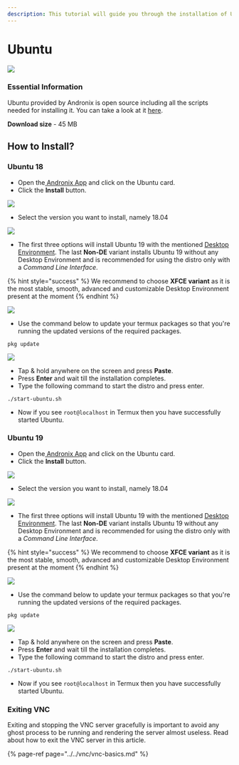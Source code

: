 ```yaml
---
description: This tutorial will guide you through the installation of Ubuntu 19
---
```


# Ubuntu

![](https://github.com/AndronixApp/docs/raw/0f6e87f7433bb0a412a4ddf71ac99121c85ff5e7/.gitbook/assets/ubuntu_banner.png)

### Essential Information

Ubuntu provided by Andronix is open source including all the scripts needed for installing it. You can take a look at it [here](https://github.com/AndronixApp/AndronixOrigin).

**Download size** - 45 MB

## How to Install?

### Ubuntu 18

* Open the[ Andronix App](https://andronix.app/) and click on the Ubuntu card.
* Click the **Install** button.

[![](../../.gitbook/assets/ubuntu.png)](https://github.com/AndronixApp/docs/blob/0f6e87f7433bb0a412a4ddf71ac99121c85ff5e7/.gitbook/assets/ubuntu_selection.png)

* Select the version you want to install, namely 18.04

[![](../../.gitbook/assets/ubuntu_selection.png)](https://github.com/AndronixApp/docs/blob/0f6e87f7433bb0a412a4ddf71ac99121c85ff5e7/.gitbook/assets/ubuntu.png)

* The first three options will install Ubuntu 19 with the mentioned [Desktop Environment](https://en.wikipedia.org/wiki/Desktop_environment). The last **Non-DE** variant installs Ubuntu 19 without any Desktop Environment and is recommended for using the distro only with a _Command Line Interface_.

{% hint style="success" %}
We recommend to choose **XFCE variant** as it is the most stable, smooth, advanced and customizable Desktop Environment present at the moment
{% endhint %}

[![](https://github.com/AndronixApp/docs/raw/0f6e87f7433bb0a412a4ddf71ac99121c85ff5e7/.gitbook/assets/ubuntu_inst.png)](https://github.com/AndronixApp/docs/blob/0f6e87f7433bb0a412a4ddf71ac99121c85ff5e7/.gitbook/assets/ubuntu_inst.png)

* Use the command below to update your termux packages so that you're running the updated versions of the required packages.

```text
pkg update
```

[![](https://github.com/AndronixApp/docs/raw/0f6e87f7433bb0a412a4ddf71ac99121c85ff5e7/.gitbook/assets/termux-1.png)](https://github.com/AndronixApp/docs/blob/0f6e87f7433bb0a412a4ddf71ac99121c85ff5e7/.gitbook/assets/termux-1.png)

* Tap & hold anywhere on the screen and press **Paste**.
* Press **Enter** and wait till the installation completes.
* Type the following command to start the distro and press enter.

```text
./start-ubuntu.sh
```

* Now if you see `root@localhost` in Termux then you have successfully started Ubuntu.



### Ubuntu 19

* Open the[ Andronix App](https://andronix.app/) and click on the Ubuntu card.
* Click the **Install** button.

[![](../../.gitbook/assets/ubuntu.png)](https://github.com/AndronixApp/docs/blob/0f6e87f7433bb0a412a4ddf71ac99121c85ff5e7/.gitbook/assets/ubuntu_selection.png)

* Select the version you want to install, namely 18.04

[![](../../.gitbook/assets/ubuntu_selection.png)](https://github.com/AndronixApp/docs/blob/0f6e87f7433bb0a412a4ddf71ac99121c85ff5e7/.gitbook/assets/ubuntu.png)

* The first three options will install Ubuntu 19 with the mentioned [Desktop Environment](https://en.wikipedia.org/wiki/Desktop_environment). The last **Non-DE** variant installs Ubuntu 19 without any Desktop Environment and is recommended for using the distro only with a _Command Line Interface_.

{% hint style="success" %}
We recommend to choose **XFCE variant** as it is the most stable, smooth, advanced and customizable Desktop Environment present at the moment
{% endhint %}

[![](https://github.com/AndronixApp/docs/raw/0f6e87f7433bb0a412a4ddf71ac99121c85ff5e7/.gitbook/assets/ubuntu_inst.png)](https://github.com/AndronixApp/docs/blob/0f6e87f7433bb0a412a4ddf71ac99121c85ff5e7/.gitbook/assets/ubuntu_inst.png)

* Use the command below to update your termux packages so that you're running the updated versions of the required packages.

```text
pkg update
```

[![](https://github.com/AndronixApp/docs/raw/0f6e87f7433bb0a412a4ddf71ac99121c85ff5e7/.gitbook/assets/termux-1.png)](https://github.com/AndronixApp/docs/blob/0f6e87f7433bb0a412a4ddf71ac99121c85ff5e7/.gitbook/assets/termux-1.png)

* Tap & hold anywhere on the screen and press **Paste**.
* Press **Enter** and wait till the installation completes.
* Type the following command to start the distro and press enter.

```text
./start-ubuntu.sh
```

* Now if you see `root@localhost` in Termux then you have successfully started Ubuntu.

### Exiting VNC

Exiting and stopping the VNC server gracefully is important to avoid any ghost process to be running and rendering the server almost useless. Read about how to exit the VNC server in this article.

{% page-ref page="../../vnc/vnc-basics.md" %}

